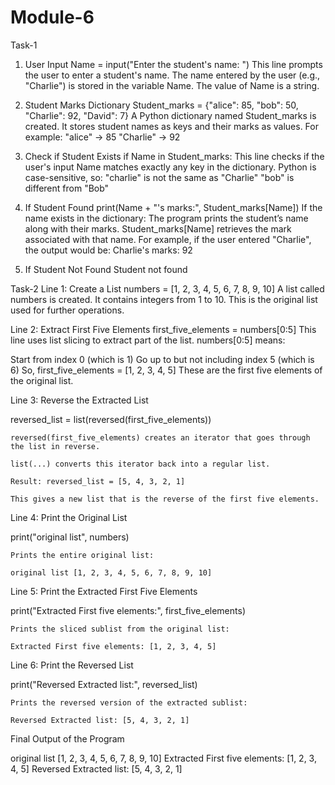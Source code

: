 # Module-6
Task-1
1. User Input
 Name = input("Enter the student's name: ")
This line prompts the user to enter a student's name.
 The name entered by the user (e.g., "Charlie") is stored in the variable Name.
The value of Name is a string.

2. Student Marks Dictionary
Student_marks = {"alice": 85, "bob": 50, "Charlie": 92, "David": 7}
    A Python dictionary named Student_marks is created.
It stores student names as keys and their marks as values.
For example:
 "alice" → 85
 "Charlie" → 92

3. Check if Student Exists
if Name in Student_marks:
This line checks if the user's input Name matches exactly any key in the dictionary.
Python is case-sensitive, so:
"charlie" is not the same as "Charlie"
"bob" is different from "Bob"

4. If Student Found
    print(Name + "'s marks:", Student_marks[Name])
If the name exists in the dictionary:
 The program prints the student’s name along with their marks.
 Student_marks[Name] retrieves the mark associated with that name.
For example, if the user entered "Charlie", the output would be:
Charlie's marks: 92

5. If Student Not Found
Student not found

Task-2
 Line 1: Create a List
numbers = [1, 2, 3, 4, 5, 6, 7, 8, 9, 10]
A list called numbers is created.
It contains integers from 1 to 10.
This is the original list used for further operations.

 Line 2: Extract First Five Elements
first_five_elements = numbers[0:5]
This line uses list slicing to extract part of the list.
numbers[0:5] means:

 Start from index 0 (which is 1)
 Go up to but not including index 5 (which is 6)
So, first_five_elements = [1, 2, 3, 4, 5]
 These are the first five elements of the original list.

Line 3: Reverse the Extracted List

reversed_list = list(reversed(first_five_elements))

    reversed(first_five_elements) creates an iterator that goes through the list in reverse.

    list(...) converts this iterator back into a regular list.

    Result: reversed_list = [5, 4, 3, 2, 1]

    This gives a new list that is the reverse of the first five elements.

 Line 4: Print the Original List

print("original list", numbers)

    Prints the entire original list:

    original list [1, 2, 3, 4, 5, 6, 7, 8, 9, 10]

Line 5: Print the Extracted First Five Elements

print("Extracted First five elements:", first_five_elements)

    Prints the sliced sublist from the original list:

    Extracted First five elements: [1, 2, 3, 4, 5]

 Line 6: Print the Reversed List

print("Reversed Extracted list:", reversed_list)

    Prints the reversed version of the extracted sublist:

    Reversed Extracted list: [5, 4, 3, 2, 1]

Final Output of the Program

original list [1, 2, 3, 4, 5, 6, 7, 8, 9, 10]
Extracted First five elements: [1, 2, 3, 4, 5]
Reversed Extracted list: [5, 4, 3, 2, 1]


